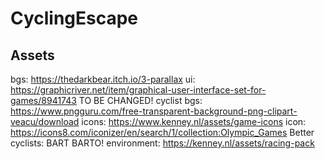 # CyclingEscape

## Assets
bgs: https://thedarkbear.itch.io/3-parallax
ui: https://graphicriver.net/item/graphical-user-interface-set-for-games/8941743
TO BE CHANGED! cyclist bgs: https://www.pngguru.com/free-transparent-background-png-clipart-veacu/download
icons: https://www.kenney.nl/assets/game-icons
icon: https://icons8.com/iconizer/en/search/1/collection:Olympic_Games
Better cyclists: BART BARTO!
environment: https://kenney.nl/assets/racing-pack
